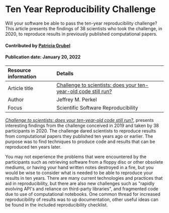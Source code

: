 # Ten Year Reproducibility Challenge 
<!-- deck text start -->
Will your software be able to pass the ten-year reproducibility challenge? This article presents the findings of 38 scientists who took the challenge, in 2020, to reproduce results in previously published computational papers. 

<!-- deck text end --> 

#### Contributed by [Patricia Grubel](https://github.com/pagrubel "Patricia Grubel")
#### Publication date: January 20, 2022

Resource information | Details 
:--- | :--- 
Article title  | [Challenge to scientists: does your ten-year-old code still run?](https://doi.org/10.1038/d41586-020-02462-7)
Author | Jeffrey M. Perkel 
Focus | Scientific Software Reproducibility 

*[Challenge to scientists: does your ten-year-old code still
run?](https://doi.org/10.1038/d41586-020-02462-7)*, presents interesting
findings from the challenge conceived in 2019 and taken by 38 participants in
2020. The challenge dared scientists to reproduce results from computational
papers they published ten years ago or earlier. The purpose was to find
techniques to produce code and results that can be reproduced ten years later. 


You may not experience the problems that were encountered by the participants
such as retrieving software from a floppy disc or other obsolete mediums, or
having your hand written notes destroyed in a fire, but you would be wise to
consider what is needed to be able to reproduce your results in ten years.
There are many current technologies and practices that aid in reproducibility,
but there are also new challenges such as "rapidly evolving API's and reliance
on third-party libraries", and fragmented code due to use of computational
notebooks.  One common thread for increased reproducibility of results was to
up documentation, other useful ideas can be found in the included
reproducibility checklist.

<!-- 
Publish: yes 
Categories: Planning, Development, Reliability
Topics: Reproducibility, Software Engineering, Revision Control, Documentation

-->
